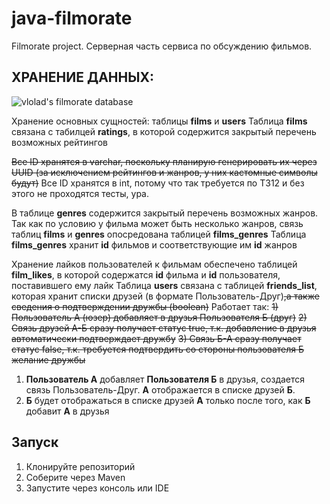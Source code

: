 # java-filmorate
Filmorate project.
Серверная часть сервиса по обсуждению фильмов.

## ХРАНЕНИЕ ДАННЫХ:
![vlolad's filmorate database](https://sun9-14.userapi.com/impg/7Ck0R9yBEdXq92Rx3R8CCq0S85_H3qls-VUrlw/0J_NW4-J5pI.jpg?size=878x771&quality=96&sign=913911454ad97bef35af598a4f6c494d&type=album)

Хранение основных сущностей: таблицы **films** и **users**
Таблица **films** связана с табилцей **ratings**, в которой содержится закрытый перечень возможных рейтингов

~~Все ID хранятся в varchar, поскольку планирую генерировать их через UUID (за исключением рейтингов и жанров, у них кастомные символы будут)~~
Все ID хранятся в int, потому что так требуется по ТЗ12 и без этого не проходятся тесты, ура.

В таблице **genres** содержится закрытый перечень возможных жанров.
Так как по условию у фильма может быть несколько жанров, связь таблиц **films** и **genres** опосредована таблицей **films_genres**
Таблица **films_genres** хранит **id** фильмов и соответствующие им **id** жанров

Хранение лайков пользователей к фильмам обеспечено таблицей **film_likes**, в которой содержатся **id** фильма и **id** пользователя, поставившего ему лайк
Таблица **users** связана с таблицей **friends_list**, которая хранит списки друзей (в формате Пользователь-Друг)~~,а также сведения о подтверждении дружбы (boolean)~~
Работает так:
~~1) Пользователь А (юзер) добавляет в друзья Пользователя Б (друг)~~
~~2) Связь друзей А-Б сразу получает статус true, т.к. добавление в друзья автоматически подтверждает дружбу~~
~~3) Связь Б-А сразу получает статус false, т.к. требуется подтвердить со стороны пользователя Б желание дружбы~~
1) **Пользователь А** добавляет **Пользователя Б** в друзья, создается связь Пользователь-Друг. **А** отображается в списке друзей **Б**.
2) **Б** будет отображаться в списке друзей **А** только после того, как **Б** добавит **А** в друзья

## Запуск
1. Клонируйте репозиторий
2. Соберите через Maven
3. Запустите через консоль или IDE

